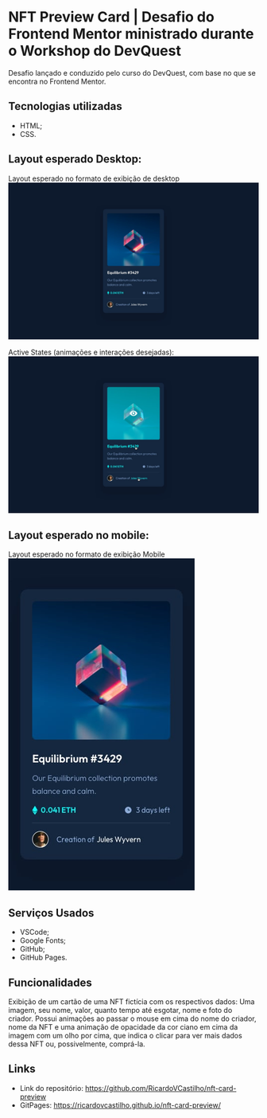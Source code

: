 # NFT Preview Card | Desafio do Frontend Mentor ministrado durante o Workshop do DevQuest
Desafio lançado e conduzido pelo curso do DevQuest, com base no que se encontra no Frontend Mentor.

## Tecnologias utilizadas
- HTML;
- CSS.

## Layout esperado Desktop: 
Layout esperado no formato de exibição de desktop
<img src="./src/design/desktop-design.jpg" alt="imagem que ilustra o layout em formato de desktop">

Active States (animações e interações desejadas):
<img src="./src/design/active-states.jpg" alt="iamgem que ilustra quais animações devem estar presentes no card">

## Layout esperado no mobile:
Layout esperado no formato de exibição Mobile
<img src="./src/design/mobile-design.jpg" alt="imagem que ilustra o layout no formato mobile">

## Serviços Usados
- VSCode;
- Google Fonts;
- GitHub;
- GitHub Pages.

## Funcionalidades
Exibição de um cartão de uma NFT fictícia com os respectivos dados: Uma imagem, seu nome, valor, quanto tempo até esgotar, nome e foto do criador.
Possui animações ao passar o mouse em cima do nome do criador, nome da NFT e uma animação de opacidade da cor ciano em cima da imagem com um olho por cima, que indica o clicar para ver mais dados dessa NFT ou, possivelmente, comprá-la.

## Links
- Link do repositório: https://github.com/RicardoVCastilho/nft-card-preview
- GitPages: https://ricardovcastilho.github.io/nft-card-preview/

